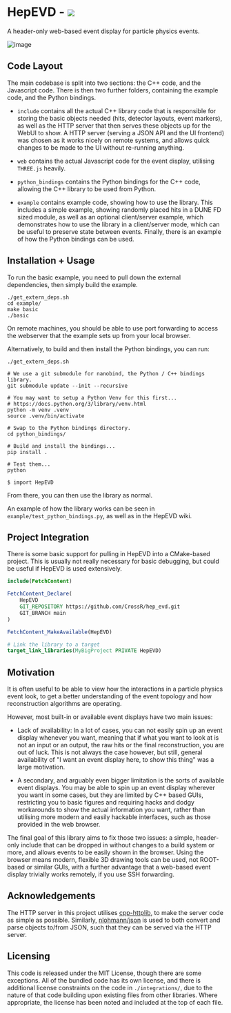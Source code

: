 # HepEVD - <a href="https://crossr.github.io/HepEVD/" alt="Contributors"><img src="https://img.shields.io/badge/Live_Demo-blue" /></a>

A header-only web-based event display for particle physics events.

![image](https://github.com/CrossR/hep_evd/assets/10038688/badd2e8d-9a88-492f-8f1e-b41094af7e72)

## Code Layout

The main codebase is split into two sections: the C++ code, and the Javascript code.
There is then two further folders, containing the example code, and the Python bindings.

- `include` contains all the actual C++ library code that is responsible for storing
  the basic objects needed (hits, detector layouts, event markers), as well as the HTTP
  server that then serves these objects up for the WebUI to show. A HTTP server (serving
  a JSON API and the UI frontend) was chosen as it works nicely on remote systems, and
  allows quick changes to be made to the UI without re-running anything.

- `web` contains the actual Javascript code for the event display, utilising `THREE.js`
  heavily.

- `python_bindings` contains the Python bindings for the C++ code, allowing the C++
  library to be used from Python.

- `example` contains example code, showing how to use the library. This includes
  a simple example, showing randomly placed hits in a DUNE FD sized module, as
  well as an optional client/server example, which demonstrates how to use the
  library in a client/server mode, which can be useful to preserve state between
  events. Finally, there is an example of how the Python bindings can be used.

## Installation + Usage

To run the basic example, you need to pull down the external dependencies, then simply
build the example.

```
./get_extern_deps.sh
cd example/
make basic
./basic
```

On remote machines, you should be able to use port forwarding to access the webserver
that the example sets up from your local browser.

Alternatively, to build and then install the Python bindings, you can run:

```
./get_extern_deps.sh

# We use a git submodule for nanobind, the Python / C++ bindings library.
git submodule update --init --recursive

# You may want to setup a Python Venv for this first...
# https://docs.python.org/3/library/venv.html
python -m venv .venv
source .venv/bin/activate

# Swap to the Python bindings directory.
cd python_bindings/

# Build and install the bindings...
pip install .

# Test them...
python

$ import HepEVD
```

From there, you can then use the library as normal.

An example of how the library works can be seen in
`example/test_python_bindings.py`, as well as in the HepEVD wiki.

## Project Integration

There is some basic support for pulling in HepEVD into a CMake-based project.
This is usually not really necessary for basic debugging, but could be useful if
HepEVD is used extensively.

```cmake
include(FetchContent)

FetchContent_Declare(
    HepEVD
    GIT_REPOSITORY https://github.com/CrossR/hep_evd.git
    GIT_BRANCH main
)

FetchContent_MakeAvailable(HepEVD)

# Link the library to a target
target_link_libraries(MyBigProject PRIVATE HepEVD)
```

## Motivation

It is often useful to be able to view how the interactions in a particle physics event
look, to get a better understanding of the event topology and how reconstruction
algorithms are operating.

However, most built-in or available event displays have two main issues:

- Lack of availability: In a lot of cases, you can not easily spin up an event display
  whenever you want, meaning that if what you want to look at is not an input or an
  output, the raw hits or the final reconstruction, you are out of luck. This is not
  always the case however, but still, general availability of "I want an event display
  here, to show this thing" was a large motivation.

- A secondary, and arguably even bigger limitation is the sorts of available event
  displays. You may be able to spin up an event display wherever you want in some
  cases, but they are limited by C++ based GUIs, restricting you to basic figures and
  requiring hacks and dodgy workarounds to show the actual information you want, rather
  than utilising more modern and easily hackable interfaces, such as those provided in
  the web browser.

The final goal of this library aims to fix those two issues: a simple, header-only
include that can be dropped in without changes to a build system or more, and allows
events to be easily shown in the browser. Using the browser means modern, flexible 3D
drawing tools can be used, not ROOT-based or similar GUIs, with a further advantage that
a web-based event display trivially works remotely, if you use SSH forwarding.

## Acknowledgements

The HTTP server in this project utilises
[cpp-httplib](https://github.com/yhirose/cpp-httplib), to make the server code as simple
as possible. Similarly, [nlohmann/json](https://github.com/nlohmann/json) is used to both
convert and parse objects to/from JSON, such that they can be served via the HTTP server.

## Licensing

This code is released under the MIT License, though there are some exceptions.
All of the bundled code has its own license, and there is additional license constraints
on the code in `./integrations/`, due to the nature of that code building upon existing
files from other libraries. Where appropriate, the license has been noted and included
at the top of each file.
